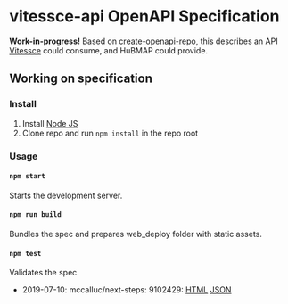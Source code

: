 # vitessce-api OpenAPI Specification

**Work-in-progress!** Based on [create-openapi-repo](https://github.com/Redocly/create-openapi-repo),
this describes an API [Vitessce](https://github.com/hms-dbmi/vitessce) could consume,
and HuBMAP could provide.

## Working on specification
### Install

1. Install [Node JS](https://nodejs.org/)
2. Clone repo and run `npm install` in the repo root

### Usage

#### `npm start`
Starts the development server.

#### `npm run build`
Bundles the spec and prepares web_deploy folder with static assets.

#### `npm test`
Validates the spec.
- 2019-07-10: mccalluc/next-steps: 9102429: [HTML](https://redocly.github.io/redoc/?url=https://s3.amazonaws.com/vitessce-data/vitessce-api/2019-07-10/9102429/openapi.json) [JSON](https://s3.amazonaws.com/vitessce-data/vitessce-api/2019-07-10/9102429/openapi.json)
